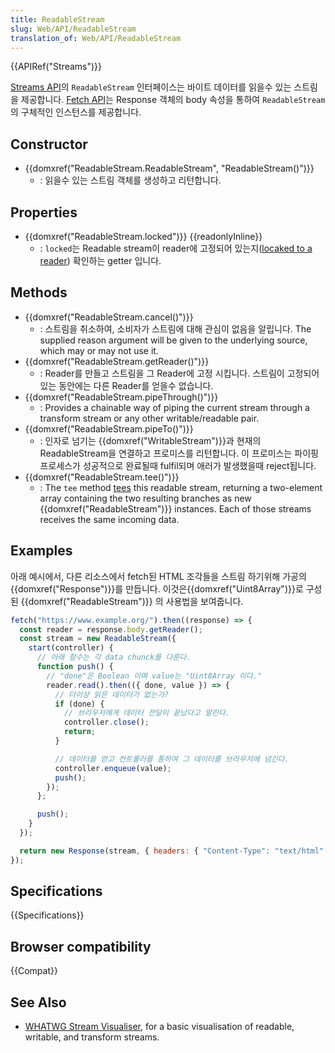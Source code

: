 ```yaml
---
title: ReadableStream
slug: Web/API/ReadableStream
translation_of: Web/API/ReadableStream
---
```

{{APIRef("Streams")}}

[Streams API](/ko/docs/Web/API/Streams_API)의 `ReadableStream` 인터페이스는 바이트 데이터를 읽을수 있는 스트림을 제공합니다. [Fetch API](/ko/docs/Web/API/Fetch_API)는 Response 객체의 body 속성을 통하여 `ReadableStream`의 구체적인 인스턴스를 제공합니다.

## Constructor

- {{domxref("ReadableStream.ReadableStream", "ReadableStream()")}}
  - : 읽을수 있는 스트림 객체를 생성하고 리턴합니다.

## Properties

- {{domxref("ReadableStream.locked")}} {{readonlyInline}}
  - : `locked`는 Readable stream이 reader에 고정되어 있는지([locaked to a reader](https://streams.spec.whatwg.org/#locked-to-a-reader)) 확인하는 getter 입니다.

## Methods

- {{domxref("ReadableStream.cancel()")}}
  - : 스트림을 취소하여, 소비자가 스트림에 대해 관심이 없음을 알립니다. The supplied reason argument will be given to the underlying source, which may or may not use it.
- {{domxref("ReadableStream.getReader()")}}
  - : Reader를 만들고 스트림을 그 Reader에 고정 시킵니다. 스트림이 고정되어 있는 동안에는 다른 Reader를 얻을수 없습니다.
- {{domxref("ReadableStream.pipeThrough()")}}
  - : Provides a chainable way of piping the current stream through a transform stream or any other writable/readable pair.
- {{domxref("ReadableStream.pipeTo()")}}
  - : 인자로 넘기는 {{domxref("WritableStream")}}과 현재의 ReadableStream을 연결하고 프로미스를 리턴합니다. 이 프로미스는 파이핑 프로세스가 성공적으로 완료될때 fulfil되며 애러가 발생했을때 reject됩니다.
- {{domxref("ReadableStream.tee()")}}
  - : The `tee` method <a href="https://streams.spec.whatwg.org/#tee-a-readable-stream" id="ref-for-tee-a-readable-stream②">tees</a> this readable stream, returning a two-element array containing the two resulting branches as new {{domxref("ReadableStream")}} instances. Each of those streams receives the same incoming data.

## Examples

아래 예시에서, 다른 리소스에서 fetch된 HTML 조각들을 스트림 하기위해 가공의 {{domxref("Response")}}를 만듭니다. 이것은{{domxref("Uint8Array")}}로 구성된 {{domxref("ReadableStream")}} 의 사용법을 보여줍니다.

```js
fetch("https://www.example.org/").then((response) => {
  const reader = response.body.getReader();
  const stream = new ReadableStream({
    start(controller) {
      // 아래 함수는 각 data chunck를 다룬다.
      function push() {
        // "done"은 Boolean 이며 value는 "Uint8Array 이다."
        reader.read().then(({ done, value }) => {
          // 더이상 읽은 데이터가 없는가?
          if (done) {
            // 브라우저에게 데이터 전달이 끝났다고 알린다.
            controller.close();
            return;
          }

          // 데이터를 얻고 컨트롤러를 통하여 그 데이터를 브라우저에 넘긴다.
          controller.enqueue(value);
          push();
        });
      };

      push();
    }
  });

  return new Response(stream, { headers: { "Content-Type": "text/html" } });
});
```

## Specifications

{{Specifications}}

## Browser compatibility

{{Compat}}

## See Also

- [WHATWG Stream Visualiser](https://whatwg-stream-visualizer.glitch.me/), for a basic visualisation of readable, writable, and transform streams.
